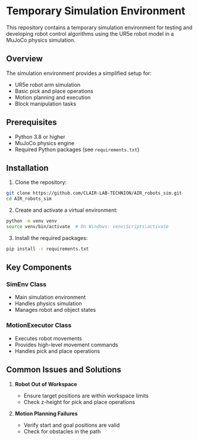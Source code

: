 # Temporary Simulation Environment

This repository contains a temporary simulation environment for testing and developing robot control algorithms using the UR5e robot model in a MuJoCo physics simulation.

## Overview

The simulation environment provides a simplified setup for:
- UR5e robot arm simulation
- Basic pick and place operations
- Motion planning and execution
- Block manipulation tasks

## Prerequisites

- Python 3.8 or higher
- MuJoCo physics engine
- Required Python packages (see `requirements.txt`)

## Installation

1. Clone the repository:
```bash
git clone https://github.com/CLAIR-LAB-TECHNION/AIR_robots_sim.git
cd AIR_robots_sim
```

2. Create and activate a virtual environment:
```bash
python -m venv venv
source venv/bin/activate  # On Windows: venv\Scripts\activate
```

3. Install the required packages:
```bash
pip install -r requirements.txt
```

## Key Components

### SimEnv Class
- Main simulation environment
- Handles physics simulation
- Manages robot and object states

### MotionExecutor Class
- Executes robot movements
- Provides high-level movement commands
- Handles pick and place operations

## Common Issues and Solutions

1. **Robot Out of Workspace**
   - Ensure target positions are within workspace limits
   - Check z-height for pick and place operations

2. **Motion Planning Failures**
   - Verify start and goal positions are valid
   - Check for obstacles in the path
